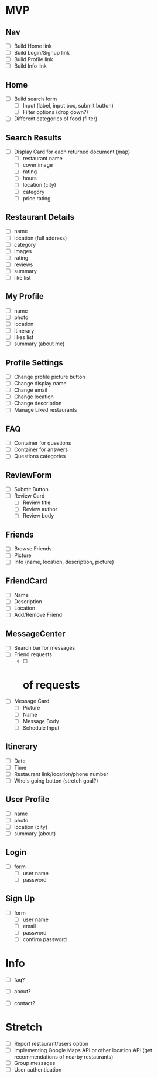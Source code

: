 # MVP

## Nav
 - [ ] Build Home link
 - [ ] Build Login/Signup link
 - [ ] Build Profile link
 - [ ] Build Info link

## Home
 - [ ] Build search form
   - [ ] Input (label, input box, submit button)
   - [ ] Filter options (drop down?)
- [ ] Different categories of food (filter)

## Search Results
 - [ ] Display Card for each returned document (map)
   - [ ] restaurant name
   - [ ] cover image
   - [ ] rating
   - [ ] hours
   - [ ] location (city)
   - [ ] category
   - [ ] price rating

## Restaurant Details
 - [ ] name
 - [ ] location (full address)
 - [ ] category
 - [ ] images
 - [ ] rating
 - [ ] reviews
 - [ ] summary
 - [ ] like list

 ## My Profile
 - [ ] name
 - [ ] photo
 - [ ] location
 - [ ] itinerary
 - [ ] likes list
 - [ ] summary (about me)

 ## Profile Settings
 - [ ] Change profile picture button
 - [ ] Change display name
 - [ ] Change email
 - [ ] Change location
 - [ ] Change description
 - [ ] Manage Liked restaurants

 ## FAQ 
 - [ ] Container for questions
 - [ ] Container for answers
 - [ ] Questions categories

 ## ReviewForm
 - [ ] Submit Button
 - [ ] Review Card
    - [ ] Review title
    - [ ] Review author
    - [ ] Review body

## Friends 
- [ ] Browse Friends
- [ ] Picture
- [ ] Info (name, location, description, picture)

## FriendCard 
 - [ ] Name
 - [ ] Description
 - [ ] Location
 - [ ] Add/Remove Friend

## MessageCenter
- [ ] Search bar for messages
- [ ] Friend requests
  - [ ] # of requests
- [ ] Message Card
  - [ ] Picture
  - [ ] Name
  - [ ] Message Body
  - [ ] Schedule Input 

## Itinerary
- [ ] Date
- [ ] Time
- [ ] Restaurant link/location/phone number
- [ ] Who's going button (stretch goal?)

 ## User Profile
 - [ ] name
 - [ ] photo
 - [ ] location (city)
 - [ ] summary (about)

 ## Login
 - [ ] form
   - [ ] user name
   - [ ] password

## Sign Up
 - [ ] form
   - [ ] user name
   - [ ] email
   - [ ] password
   - [ ] confirm password

# Info
 - [ ] faq?
 - [ ] about?
 - [ ] contact?


# Stretch
 - [ ] Report restaurant/users option 
 - [ ] Implementing Google Maps API or other location API (get recommendations of nearby restaurants)
 - [ ] Group messages
 - [ ] User authentication